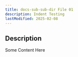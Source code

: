 ```yaml
---
title: docs-sub-sub-dir File 01
description: Indent Testing
lastModified: 2025-02-08
---
```


## Description

Some Content Here